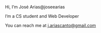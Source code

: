 Hi, I’m José Arias@joseearias

I’m a CS student and Web Developer

You can reach me at j.ariascanto@gmail.com

<!---
joseearias/joseearias is a ✨ special ✨ repository because its `README.md` (this file) appears on your GitHub profile.
You can click the Preview link to take a look at your changes.
--->
